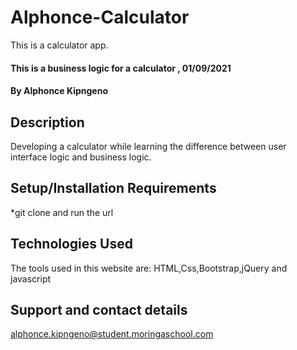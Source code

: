 # Alphonce-Calculator
This is a calculator app.
#### This is a business logic for a calculator , 01/09/2021
#### By **Alphonce Kipngeno**
## Description
Developing a calculator while learning the difference between user interface logic and business logic.

## Setup/Installation Requirements
*git clone and run the url
## Technologies Used
The tools used in this website are:
 HTML,Css,Bootstrap,jQuery and javascript
## Support and contact details
 alphonce.kipngeno@student.moringaschool.com
